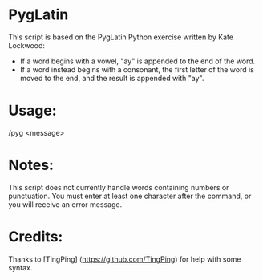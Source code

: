 PygLatin
========
This script is based on the PygLatin Python exercise written by Kate Lockwood:
* If a word begins with a vowel, "ay" is appended to the end of the word.
* If a word instead begins with a consonant, the first letter of the word is moved to the end, and the result is appended with "ay".

Usage:
======
/pyg &lt;message&gt;

Notes:
======
This script does not currently handle words containing numbers or punctuation. You must enter at least one character after the command, or you will receive an error message.

Credits:
========
Thanks to [TingPing] (https://github.com/TingPing) for help with some syntax.